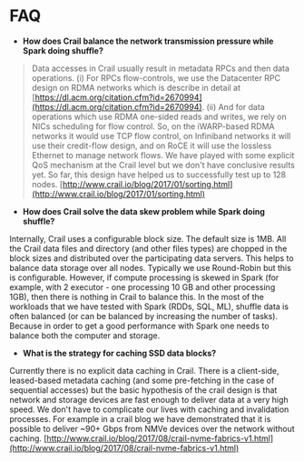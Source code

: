 # FAQ

* **How does Crail balance the network transmission pressure while Spark doing shuffle?**

> Data accesses in Crail usually result in metadata RPCs and then data operations. \(i\) For RPCs flow-controls, we use the Datacenter RPC design on RDMA networks which is describe in detail at [https://dl.acm.org/citation.cfm?id=2670994](https://dl.acm.org/citation.cfm?id=2670994). \(ii\) And for data operations which use RDMA one-sided reads and writes, we rely on NICs scheduling for flow control. So, on the iWARP-based RDMA networks it would use TCP flow control, on Infiniband networks it will use their credit-flow design, and on RoCE it will use the lossless Ethernet to manage network flows. We have played with some explicit QoS mechanism at the Crail level but we don't have conclusive results yet. So far, this design have helped us to successfully test up to 128 nodes. [http://www.crail.io/blog/2017/01/sorting.html](http://www.crail.io/blog/2017/01/sorting.html)

* **How does Crail solve the data skew problem while Spark doing shuffle?**

Internally, Crail uses a configurable block size. The default size is 1MB. All the Crail data files and directory \(and other files types\) are chopped in the block sizes and distributed over the participating data servers. This helps to balance data storage over all nodes. Typically we use Round-Robin but this is configurable. However, if compute processing is skewed in Spark \(for example, with 2 executor - one processing 10 GB and other processing 1GB\), then there is nothing in Crail to balance this. In the most of the workloads that we have tested with Spark \(RDDs, SQL, ML\), shuffle data is often balanced \(or can be balanced by increasing the number of tasks\). Because in order to get a good performance with Spark one needs to balance both the computer and storage.

* **What is the strategy for caching SSD data blocks?**

Currently there is no explicit data caching in Crail. There is a client-side, leased-based metadata caching \(and some pre-fetching in the case of sequential accesses\) but the basic hypothesis of the crail design is that network and storage devices are fast enough to deliver data at a very high speed. We don't have to complicate our lives with caching and invalidation processes. For example in a crail blog we have demonstrated that it is possible to deliver ~90+ Gbps from NMVe devices over the network without caching. [http://www.crail.io/blog/2017/08/crail-nvme-fabrics-v1.html](http://www.crail.io/blog/2017/08/crail-nvme-fabrics-v1.html)

